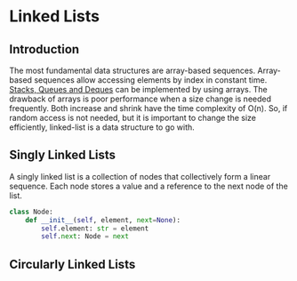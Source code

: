 # Linked Lists

## Introduction
The most fundamental data structures are array-based sequences. Array-based sequences allow accessing elements by index in constant time. [Stacks, Queues and Deques](https://github.com/dimastatz/courses-and-books/blob/master/python-data-structures/book/stack-queues-deques.md) can be implemented by using arrays. The drawback of arrays is poor performance when a size change is needed frequently. Both increase and shrink have the time complexity of O(n). So, if random access is not needed, but it is important to change the size efficiently, linked-list is a data structure to go with.

## Singly Linked Lists
A singly linked list is a collection of nodes that collectively form a linear sequence. Each node stores a value and a reference to the next node of the list.

```Python
class Node:
    def __init__(self, element, next=None):
        self.element: str = element
        self.next: Node = next
```


## Circularly Linked Lists
